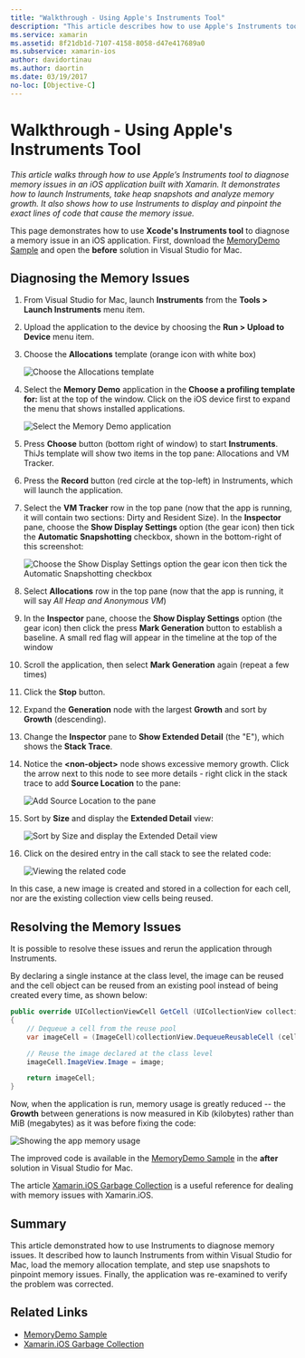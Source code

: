 ```yaml
---
title: "Walkthrough - Using Apple's Instruments Tool"
description: "This article describes how to use Apple's Instruments tool to diagnose memory issues in an iOS application built with Xamarin. It demonstrates how to launch Instruments, take heap snapshots, analyze memory growth, and more."
ms.service: xamarin
ms.assetid: 8f21db1d-7107-4158-8058-d47e417689a0
ms.subservice: xamarin-ios
author: davidortinau
ms.author: daortin
ms.date: 03/19/2017
no-loc: [Objective-C]
---
```


# Walkthrough - Using Apple's Instruments Tool

_This article walks through how to use Apple’s Instruments tool to diagnose memory issues in an iOS application built with Xamarin. It demonstrates how to launch Instruments, take heap snapshots and analyze memory growth. It also shows how to use Instruments to display and pinpoint the exact lines of code that cause the memory issue._

This page demonstrates how to use **Xcode's Instruments tool** to diagnose a memory issue in an iOS application.
First, download the [MemoryDemo Sample](/samples/xamarin/ios-samples/profiling-memorydemo) and open the
**before** solution in Visual Studio for Mac.

## Diagnosing the Memory Issues

1. From Visual Studio for Mac, launch **Instruments** from the  **Tools > Launch Instruments** menu item.
2. Upload the application to the device by choosing the  **Run > Upload to Device** menu item.
3. Choose the **Allocations** template (orange icon with white box)

    ![Choose the Allocations template](walkthrough-apples-instrument-images/00-allocations-tempate.png)

4. Select the **Memory Demo** application in the **Choose a profiling template for:** list at the top of the window. Click on the iOS device first to expand the menu that shows installed applications.

    ![Select the Memory Demo application](walkthrough-apples-instrument-images/01-mem-demo.png)

5. Press **Choose** button (bottom right of window) to start **Instruments**. ThiJs template will show two items in the top pane: Allocations and VM Tracker.

6. Press the **Record** button (red circle at the top-left) in Instruments, which will launch the application.

7. Select the **VM Tracker** row in the top pane (now that the app is running, it will contain two sections: Dirty and Resident Size). In the **Inspector** pane, choose the **Show Display Settings** option (the gear icon) then tick the **Automatic Snapshotting** checkbox, shown in the bottom-right of this screenshot:

    ![Choose the Show Display Settings option the gear icon then tick the Automatic Snapshotting checkbox](walkthrough-apples-instrument-images/02-auto-snapshot.png)

8. Select **Allocations** row in the top pane (now that the app is running, it will say *All Heap and Anonymous VM*)
9. In the **Inspector** pane, choose the **Show Display Settings** option (the gear icon) then click the press **Mark Generation** button to establish a baseline. A small red flag will appear in the timeline at the top of the window
10. Scroll the application, then select **Mark Generation** again (repeat a few times)
11. Click the  **Stop** button.
12. Expand the **Generation** node with the largest **Growth** and sort by **Growth** (descending).
13. Change the **Inspector** pane to **Show Extended Detail** (the "E"), which shows the **Stack Trace**.

14. Notice the  **&lt;non-object>** node shows excessive memory growth. Click the arrow next to this node to see more details - right click in the stack trace to add **Source Location** to the pane:

    ![Add Source Location to the pane](walkthrough-apples-instrument-images/03-mem-growth.png)

15. Sort by **Size** and display the  **Extended Detail** view:

    ![Sort by Size and display the  Extended Detail view](walkthrough-apples-instrument-images/04-extended-detail.png)

16. Click on the desired entry in the call stack to see the related code:

    ![Viewing the related code](walkthrough-apples-instrument-images/05-related-code.png)

In this case, a new image is created and stored in a collection for each cell, nor are the existing collection view cells being reused.

## Resolving the Memory Issues

It is possible to resolve these issues and rerun the application through Instruments.

By declaring a single instance at the class level, the image can be reused and the cell object can be reused from an existing pool instead of being created every time, as shown below:

```csharp
public override UICollectionViewCell GetCell (UICollectionView collectionView, NSIndexPath indexPath)
{
    // Dequeue a cell from the reuse pool
    var imageCell = (ImageCell)collectionView.DequeueReusableCell (cellId, indexPath);

    // Reuse the image declared at the class level
    imageCell.ImageView.Image = image;

    return imageCell;
}
```

Now, when the application is run, memory usage is greatly reduced -- the **Growth** between
generations is now measured in Kib (kilobytes) rather than MiB (megabytes) as it was before
fixing the code:

![Showing the app memory usage](walkthrough-apples-instrument-images/06-reduced-memory.png)

The improved code is available in the [MemoryDemo Sample](/samples/xamarin/ios-samples/profiling-memorydemo) in the
**after** solution in Visual Studio for Mac.

The article [Xamarin.iOS Garbage Collection](/xamarin/android/internals/garbage-collection)
is a useful reference for dealing with memory issues with Xamarin.iOS.

## Summary

This article demonstrated how to use Instruments to diagnose memory issues.
It described how to launch Instruments from within Visual Studio for Mac, load the memory allocation template, and
step use snapshots to pinpoint memory issues.
Finally, the application was re-examined to verify the problem was corrected.

## Related Links

- [MemoryDemo Sample](/samples/xamarin/ios-samples/profiling-memorydemo)
- [Xamarin.iOS Garbage Collection](/xamarin/android/internals/garbage-collection)